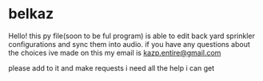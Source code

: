 # belkaz
Hello!
this py file(soon to be ful program) is able to edit back yard sprinkler configurations and sync them into audio.
if you have any questions about the choices ive made on this my email is 
kazp.entire@gmail.com


please add to it and make requests i need all the help i can get
